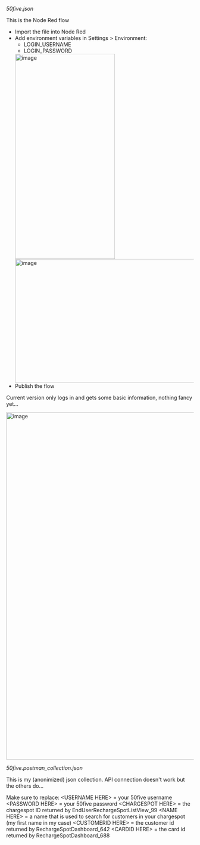 _50five.json_

This is the Node Red flow

* Import the file into Node Red
* Add environment variables in Settings > Environment:
  * LOGIN_USERNAME
  * LOGIN_PASSWORD
  <img width="268" height="550" alt="image" src="https://github.com/user-attachments/assets/d93fde43-ba1e-4561-8c05-14fb0fb1b61c" />
  <img width="710" height="332" alt="image" src="https://github.com/user-attachments/assets/21f6aa6c-56b9-4469-8d6f-2fa6f8d02417" />
* Publish the flow

Current version only logs in and gets some basic information, nothing fancy yet...

<img width="1462" height="931" alt="image" src="https://github.com/user-attachments/assets/b8f57480-cd44-4af4-a0c5-a82b2453e18e" /><br>



_50five.postman_collection.json_

This is my (anonimized) json collection. API connection doesn't work but the others do...

Make sure to replace:
&lt;USERNAME HERE&gt; = your 50five username
&lt;PASSWORD HERE&gt; = your 50five password
&lt;CHARGESPOT HERE&gt; = the chargespot ID returned by EndUserRechargeSpotListView_99
&lt;NAME HERE&gt; = a name that is used to search for customers in your chargespot (my first name in my case)
&lt;CUSTOMERID HERE&gt; = the customer id returned by RechargeSpotDashboard_642
&lt;CARDID HERE&gt; = the card id returned by RechargeSpotDashboard_688

